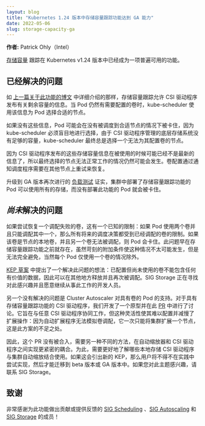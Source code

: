 ```yaml
---
layout: blog
title: "Kubernetes 1.24 版本中存储容量跟踪功能达到 GA 能力"
date: 2022-05-06
slug: storage-capacity-ga
---
```

<!--
layout: blog
title: "Storage Capacity Tracking reaches GA in Kubernetes 1.24"
date: 2022-05-06
slug: storage-capacity-ga
-->

<!--
 **Authors:** Patrick Ohly (Intel)
-->
 **作者:** Patrick Ohly（Intel）

<!--
The v1.24 release of Kubernetes brings [storage capacity](/docs/concepts/storage/storage-capacity/)
tracking as a generally available feature.
-->
[存储容量](/docs/concepts/storage/storage-capacity/) 跟踪在 Kubernetes v1.24 版本中已经成为一项普遍可用的功能。

<!--
## Problems we have solved
-->
## 已经解决的问题

<!--
As explained in more detail in the [previous blog post about this
feature](/blog/2021/04/14/local-storage-features-go-beta/), storage capacity
tracking allows a CSI driver to publish information about remaining
capacity. The kube-scheduler then uses that information to pick suitable nodes
for a Pod when that Pod has volumes that still need to be provisioned.
-->
如 [上一篇关于此功能的博文](/blog/2021/04/14/local-storage-features-go-beta/) 中详细介绍的那样，存储容量跟踪允许 CSI 驱动程序发布有关剩余容量的信息。当 Pod 仍然有需要配置的卷时，kube-scheduler 使用该信息为 Pod 选择合适的节点。

<!--
Without this information, a Pod may get stuck without ever being scheduled onto
a suitable node because kube-scheduler has to choose blindly and always ends up
picking a node for which the volume cannot be provisioned because the
underlying storage system managed by the CSI driver does not have sufficient
capacity left.
-->
如果没有这些信息，Pod 可能会在没有被调度到合适节点的情况下被卡住，因为 kube-scheduler 必须盲目地进行选择，由于 CSI 驱动程序管理的底层存储系统没有足够的容量，kube-scheduler 最终总是选择一个无法为其配置卷的节点。

<!--
Because CSI drivers publish storage capacity information that gets used at a
later time when it might not be up-to-date anymore, it can still happen that a
node is picked that doesn't work out after all. Volume provisioning recovers
from that by informing the scheduler that it needs to try again with a
different node.
-->
因为 CSI 驱动程序发布的这些存储容量信息在被使用的时候可能已经不是最新的信息了，所以最终选择的节点无法正常工作的情况仍然可能会发生。卷配置通过通知调度程序需要在其他节点上重试来恢复。

<!--
[Load
tests](https://github.com/kubernetes-csi/csi-driver-host-path/blob/master/docs/storage-capacity-tracking.md)
that were done again for promotion to GA confirmed that all storage in a
cluster can be consumed by Pods with storage capacity tracking whereas Pods got
stuck without it.
-->
升级到 GA 版本再次进行的 [负载测试](https://github.com/kubernetes-csi/csi-driver-host-path/blob/master/docs/storage-capacity-tracking.md) 证实，集群中部署了存储容量跟踪功能的 Pod 可以使用所有的存储，而没有部署此功能的 Pod 就会被卡住。

<!--
## Problems we have *not* solved
-->
## *尚未*解决的问题

<!--
Recovery from a failed volume provisioning attempt has one known limitation: if a Pod
uses two volumes and only one of them could be provisioned, then all future
scheduling decisions are limited by the already provisioned volume. If that
volume is local to a node and the other volume cannot be provisioned there, the
Pod is stuck. This problem pre-dates storage capacity tracking and while the
additional information makes it less likely to occur, it cannot be avoided in
all cases, except of course by only using one volume per Pod.
-->
如果尝试恢复一个调配失败的卷，这有一个已知的限制：如果 Pod 使用两个卷并且只能调配其中一个，那么所有将来的调度决策都受到已经调配的卷的限制。如果该卷是节点的本地卷，并且另一个卷无法被调配，则 Pod 会卡住。此问题早在存储容量跟踪功能之前就存在，虽然苛刻的附加条件使这种情况不太可能发生，但是无法完全避免，当然每个 Pod 仅使用一个卷的情况除外。

<!--
An idea for solving this was proposed in a [KEP
draft](https://github.com/kubernetes/enhancements/pull/1703): volumes that were
provisioned and haven't been used yet cannot have any valuable data and
therefore could be freed and provisioned again elsewhere. SIG Storage is
looking for interested developers who want to continue working on this.
-->
[KEP 草案](https://github.com/kubernetes/enhancements/pull/1703) 中提出了一个解决此问题的想法：已配置但尚未使用的卷不能包含任何有价值的数据，因此可以在其他地方释放并且再次被调配。SIG Storage 正在寻找对此感兴趣并且愿意继续从事此工作的开发人员。

<!--
Also not solved is support in Cluster Autoscaler for Pods with volumes. For CSI
drivers with storage capacity tracking, a prototype was developed and discussed
in [a PR](https://github.com/kubernetes/autoscaler/pull/3887). It was meant to
work with arbitrary CSI drivers, but that flexibility made it hard to configure
and slowed down scale up operations: because autoscaler was unable to simulate
volume provisioning, it only scaled the cluster by one node at a time, which
was seen as insufficient.
-->
另一个没有解决的问题是 Cluster Autoscaler 对具有卷的 Pod 的支持。对于具有存储容量跟踪功能的 CSI 驱动程序，我们开发了一个原型并在此 [PR](https://github.com/kubernetes/autoscaler/pull/3887) 中进行了讨论。它旨在与任意 CSI 驱动程序协同工作，但这种灵活性使其难以配置并减慢了扩展操作：因为自动扩展程序无法模拟卷调配，它一次只能将集群扩展一个节点，这是此方案的不足之处。

<!--
Therefore that PR was not merged and a different approach with tighter coupling
between autoscaler and CSI driver will be needed. For this a better
understanding is needed about which local storage CSI drivers are used in
combination with cluster autoscaling. Should this lead to a new KEP, then users
will have to try out an implementation in practice before it can move to beta
or GA. So please reach out to SIG Storage if you have an interest in this
topic.
-->
因此，这个 PR 没有被合入，需要另一种不同的方法，在自动缩放器和 CSI 驱动程序之间实现更紧密的耦合。为此，需要更好地了解哪些本地存储 CSI 驱动程序与集群自动缩放结合使用。如果这会引出新的 KEP，那么用户将不得不在实践中尝试实现，然后才能迁移到 beta 版本或 GA 版本中。如果您对此主题感兴趣，请联系 SIG Storage。

<!--
## Acknowledgements
-->
## 致谢

<!--
Thanks a lot to the members of the community who have contributed to this
feature or given feedback including members of [SIG
Scheduling](https://github.com/kubernetes/community/tree/master/sig-scheduling),
[SIG
Autoscaling](https://github.com/kubernetes/community/tree/master/sig-autoscaling),
and of course [SIG
Storage](https://github.com/kubernetes/community/tree/master/sig-storage)!
-->
非常感谢为此功能做出贡献或提供反馈的 [SIG Scheduling](https://github.com/kubernetes/community/tree/master/sig-scheduling) 、[SIG Autoscaling](https://github.com/kubernetes/community/tree/master/sig-autoscaling) 和 [SIG Storage](https://github.com/kubernetes/community/tree/master/sig-storage) 的成员！
